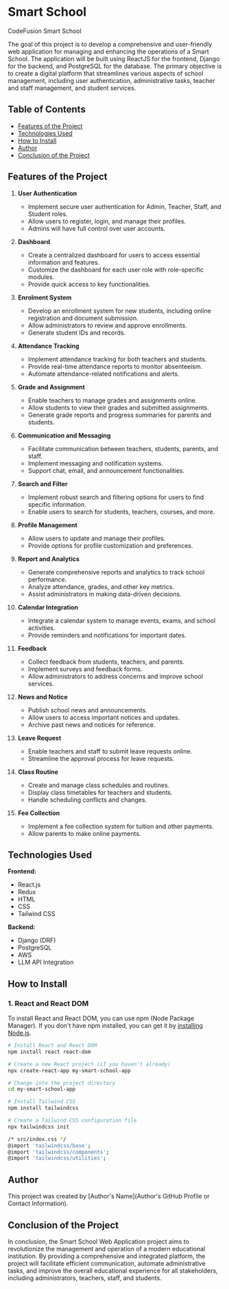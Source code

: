 # Smart School

CodeFusion Smart School

The goal of this project is to develop a comprehensive and user-friendly web application for managing and enhancing the operations of a Smart School. The application will be built using ReactJS for the frontend, Django for the backend, and PostgreSQL for the database. The primary objective is to create a digital platform that streamlines various aspects of school management, including user authentication, administrative tasks, teacher and staff management, and student services.

## Table of Contents

- [Features of the Project](#features-of-the-project)
- [Technologies Used](#technologies-used)
- [How to Install](#how-to-install)
- [Author](#author)
- [Conclusion of the Project](#conclusion-of-the-project)

## Features of the Project

1. **User Authentication**
    - Implement secure user authentication for Admin, Teacher, Staff, and Student roles.
    - Allow users to register, login, and manage their profiles.
    - Admins will have full control over user accounts.

2. **Dashboard**
    - Create a centralized dashboard for users to access essential information and features.
    - Customize the dashboard for each user role with role-specific modules.
    - Provide quick access to key functionalities.

3. **Enrolment System**
    - Develop an enrollment system for new students, including online registration and document submission.
    - Allow administrators to review and approve enrollments.
    - Generate student IDs and records.

4. **Attendance Tracking**
    - Implement attendance tracking for both teachers and students.
    - Provide real-time attendance reports to monitor absenteeism.
    - Automate attendance-related notifications and alerts.

5. **Grade and Assignment**
    - Enable teachers to manage grades and assignments online.
    - Allow students to view their grades and submitted assignments.
    - Generate grade reports and progress summaries for parents and students.

6. **Communication and Messaging**
    - Facilitate communication between teachers, students, parents, and staff.
    - Implement messaging and notification systems.
    - Support chat, email, and announcement functionalities.

7. **Search and Filter**
    - Implement robust search and filtering options for users to find specific information.
    - Enable users to search for students, teachers, courses, and more.

8. **Profile Management**
    - Allow users to update and manage their profiles.
    - Provide options for profile customization and preferences.

9. **Report and Analytics**
    - Generate comprehensive reports and analytics to track school performance.
    - Analyze attendance, grades, and other key metrics.
    - Assist administrators in making data-driven decisions.

10. **Calendar Integration**
    - Integrate a calendar system to manage events, exams, and school activities.
    - Provide reminders and notifications for important dates.

11. **Feedback**
    - Collect feedback from students, teachers, and parents.
    - Implement surveys and feedback forms.
    - Allow administrators to address concerns and improve school services.

12. **News and Notice**
    - Publish school news and announcements.
    - Allow users to access important notices and updates.
    - Archive past news and notices for reference.

13. **Leave Request**
    - Enable teachers and staff to submit leave requests online.
    - Streamline the approval process for leave requests.

14. **Class Routine**
    - Create and manage class schedules and routines.
    - Display class timetables for teachers and students.
    - Handle scheduling conflicts and changes.

15. **Fee Collection**
    - Implement a fee collection system for tuition and other payments.
    - Allow parents to make online payments.

## Technologies Used

**Frontend:**
- React.js
- Redux
- HTML
- CSS
- Tailwind CSS

**Backend:**
- Django (DRF)
- PostgreSQL
- AWS
- LLM API Integration

## How to Install

### 1. React and React DOM

To install React and React DOM, you can use npm (Node Package Manager). If you don't have npm installed, you can get it by [installing Node.js](https://nodejs.org/).

```bash
# Install React and React DOM
npm install react react-dom

# Create a new React project (if you haven't already)
npx create-react-app my-smart-school-app

# Change into the project directory
cd my-smart-school-app

# Install Tailwind CSS
npm install tailwindcss

# Create a Tailwind CSS configuration file
npx tailwindcss init

/* src/index.css */
@import 'tailwindcss/base';
@import 'tailwindcss/components';
@import 'tailwindcss/utilities';

```

## Author

This project was created by [Author's Name](Author's GitHub Profile or Contact Information).


## Conclusion of the Project

In conclusion, the Smart School Web Application project aims to revolutionize the management and operation of a modern educational institution. By providing a comprehensive and integrated platform, the project will facilitate efficient communication, automate administrative tasks, and improve the overall educational experience for all stakeholders, including administrators, teachers, staff, and students.
